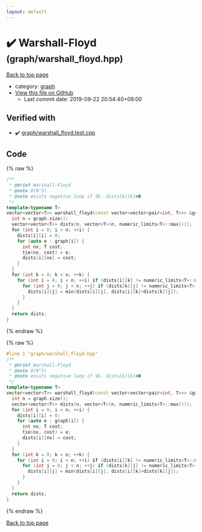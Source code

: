 ```yaml
---
layout: default
---
```


<!-- mathjax config similar to math.stackexchange -->
<script type="text/javascript" async
  src="https://cdnjs.cloudflare.com/ajax/libs/mathjax/2.7.5/MathJax.js?config=TeX-MML-AM_CHTML">
</script>
<script type="text/x-mathjax-config">
  MathJax.Hub.Config({
    TeX: { equationNumbers: { autoNumber: "AMS" }},
    tex2jax: {
      inlineMath: [ ['$','$'] ],
      processEscapes: true
    },
    "HTML-CSS": { matchFontHeight: false },
    displayAlign: "left",
    displayIndent: "2em"
  });
</script>

<script type="text/javascript" src="https://cdnjs.cloudflare.com/ajax/libs/jquery/3.4.1/jquery.min.js"></script>
<script src="https://cdn.jsdelivr.net/npm/jquery-balloon-js@1.1.2/jquery.balloon.min.js" integrity="sha256-ZEYs9VrgAeNuPvs15E39OsyOJaIkXEEt10fzxJ20+2I=" crossorigin="anonymous"></script>
<script type="text/javascript" src="../../assets/js/copy-button.js"></script>
<link rel="stylesheet" href="../../assets/css/copy-button.css" />


# :heavy_check_mark: Warshall-Floyd <small>(graph/warshall_floyd.hpp)</small>

<a href="../../index.html">Back to top page</a>

* category: <a href="../../index.html#f8b0b924ebd7046dbfa85a856e4682c8">graph</a>
* <a href="{{ site.github.repository_url }}/blob/master/graph/warshall_floyd.hpp">View this file on GitHub</a>
    - Last commit date: 2019-09-22 20:54:40+09:00




## Verified with

* :heavy_check_mark: <a href="../../verify/graph/warshall_floyd.test.cpp.html">graph/warshall_floyd.test.cpp</a>


## Code

<a id="unbundled"></a>
{% raw %}
```cpp
/**
 * @brief Warshall-Floyd
 * @note O(N^3)
 * @note exists negative loop if ∃k. dists[k][k]<0
 */
template<typename T>
vector<vector<T>> warshall_floyd(const vector<vector<pair<int, T>>> &graph) {
  int n = graph.size();
  vector<vector<T>> dists(n, vector<T>(n, numeric_limits<T>::max()));
  for (int i = 0; i < n; ++i) {
    dists[i][i] = 0;
    for (auto e : graph[i]) {
      int nx; T cost;
      tie(nx, cost) = e;
      dists[i][nx] = cost;
    }
  }
  for (int k = 0; k < n; ++k) {
    for (int i = 0; i < n; ++i) if (dists[i][k] != numeric_limits<T>::max()) {
      for (int j = 0; j < n; ++j) if (dists[k][j] != numeric_limits<T>::max()) {
        dists[i][j] = min(dists[i][j], dists[i][k]+dists[k][j]);
      }
    }
  }
  return dists;
}

```
{% endraw %}

<a id="bundled"></a>
{% raw %}
```cpp
#line 1 "graph/warshall_floyd.hpp"
/**
 * @brief Warshall-Floyd
 * @note O(N^3)
 * @note exists negative loop if ∃k. dists[k][k]<0
 */
template<typename T>
vector<vector<T>> warshall_floyd(const vector<vector<pair<int, T>>> &graph) {
  int n = graph.size();
  vector<vector<T>> dists(n, vector<T>(n, numeric_limits<T>::max()));
  for (int i = 0; i < n; ++i) {
    dists[i][i] = 0;
    for (auto e : graph[i]) {
      int nx; T cost;
      tie(nx, cost) = e;
      dists[i][nx] = cost;
    }
  }
  for (int k = 0; k < n; ++k) {
    for (int i = 0; i < n; ++i) if (dists[i][k] != numeric_limits<T>::max()) {
      for (int j = 0; j < n; ++j) if (dists[k][j] != numeric_limits<T>::max()) {
        dists[i][j] = min(dists[i][j], dists[i][k]+dists[k][j]);
      }
    }
  }
  return dists;
}

```
{% endraw %}

<a href="../../index.html">Back to top page</a>

